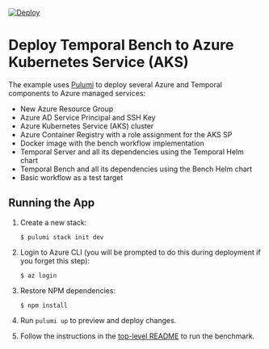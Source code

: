 [![Deploy](https://get.pulumi.com/new/button.svg)](https://app.pulumi.com/new)

# Deploy Temporal Bench to Azure Kubernetes Service (AKS)

The example uses [Pulumi](https://www.pulumi.com) to deploy several Azure and Temporal components to Azure managed services:

- New Azure Resource Group
- Azure AD Service Principal and SSH Key
- Azure Kubernetes Service (AKS) cluster
- Azure Container Registry with a role assignment for the AKS SP
- Docker image with the bench workflow implementation
- Temporal Server and all its dependencies using the Temporal Helm chart
- Temporal Bench and all its dependencies using the Bench Helm chart
- Basic workflow as a test target

## Running the App

1.  Create a new stack:

    ```
    $ pulumi stack init dev
    ```

1.  Login to Azure CLI (you will be prompted to do this during deployment if you forget this step):

    ```
    $ az login
    ```

1.  Restore NPM dependencies:

    ```
    $ npm install
    ```

1.  Run `pulumi up` to preview and deploy changes.


1.  Follow the instructions in the [top-level README](../README.md) to run the benchmark.
